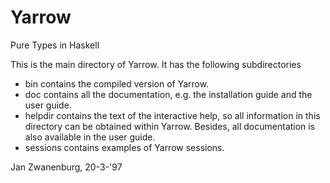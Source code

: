 # Yarrow
Pure Types in Haskell

This is the main directory of Yarrow. It has the following subdirectories

 - bin        contains the compiled version of Yarrow.
 - doc        contains all the documentation, e.g. the installation guide
              and the user guide.
 - helpdir    contains the text of the interactive help, so all information
              in this directory can be obtained within Yarrow.
              Besides, all documentation is also available in the user
              guide.
 - sessions   contains examples of Yarrow sessions.

Jan Zwanenburg, 20-3-'97
